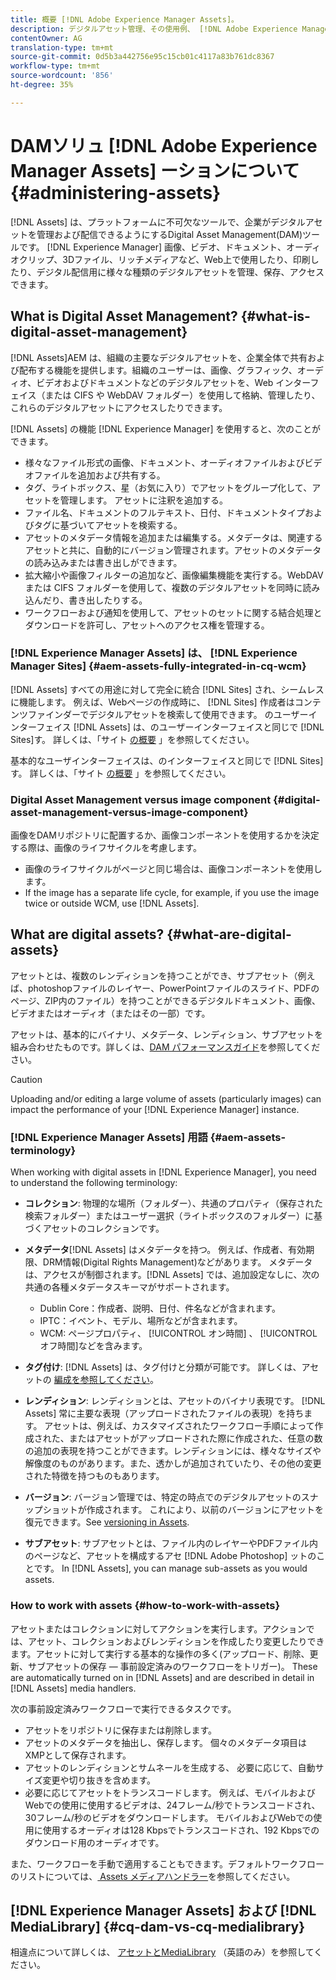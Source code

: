 ```yaml
---
title: 概要 [!DNL Adobe Experience Manager Assets]。
description: デジタルアセット管理、その使用例、 [!DNL Adobe Experience Manager Asset] およびオファーについて説明します。
contentOwner: AG
translation-type: tm+mt
source-git-commit: 0d5b3a442756e95c15cb01c4117a83b761dc8367
workflow-type: tm+mt
source-wordcount: '856'
ht-degree: 35%

---
```



# DAMソリュ [!DNL Adobe Experience Manager Assets] ーションについて {#administering-assets}

[!DNL Assets] は、プラットフォームに不可欠なツールで、企業がデジタルアセットを管理および配信できるようにするDigital Asset Management(DAM)ツールです。 [!DNL Experience Manager] 画像、ビデオ、ドキュメント、オーディオクリップ、3Dファイル、リッチメディアなど、Web上で使用したり、印刷したり、デジタル配信用に様々な種類のデジタルアセットを管理、保存、アクセスできます。

## What is Digital Asset Management? {#what-is-digital-asset-management}

[!DNL Assets]AEM は、組織の主要なデジタルアセットを、企業全体で共有および配布する機能を提供します。組織のユーザーは、画像、グラフィック、オーディオ、ビデオおよびドキュメントなどのデジタルアセットを、Web インターフェイス（または CIFS や WebDAV フォルダー）を使用して格納、管理したり、これらのデジタルアセットにアクセスしたりできます。

[!DNL Assets] の機能 [!DNL Experience Manager] を使用すると、次のことができます。

* 様々なファイル形式の画像、ドキュメント、オーディオファイルおよびビデオファイルを追加および共有する。
* タグ、ライトボックス、星（お気に入り）でアセットをグループ化して、アセットを管理します。 アセットに注釈を追加する。
* ファイル名、ドキュメントのフルテキスト、日付、ドキュメントタイプおよびタグに基づいてアセットを検索する。
* アセットのメタデータ情報を追加または編集する。メタデータは、関連するアセットと共に、自動的にバージョン管理されます。アセットのメタデータの読み込みまたは書き出しができます。
* 拡大縮小や画像フィルターの追加など、画像編集機能を実行する。WebDAV または CIFS フォルダーを使用して、複数のデジタルアセットを同時に読み込んだり、書き出したりする。
* ワークフローおよび通知を使用して、アセットのセットに関する結合処理とダウンロードを許可し、アセットへのアクセス権を管理する。

### [!DNL Experience Manager Assets] は、 [!DNL Experience Manager Sites] {#aem-assets-fully-integrated-in-cq-wcm}

[!DNL Assets] すべての用途に対して完全に統合 [!DNL Sites] され、シームレスに機能します。 例えば、Webページの作成時に、 [!DNL Sites] 作成者はコンテンツファインダーでデジタルアセットを検索して使用できます。 のユーザーインターフェイス [!DNL Assets] は、のユーザーインターフェイスと同じで [!DNL Sites]す。 詳しくは、「サイト [の概要](/help/sites-authoring/page-authoring.md) 」を参照してください。

基本的なユーザインターフェイスは、のインターフェイスと同じで [!DNL Sites]す。 詳しくは、「サイト [の概要](/help/sites-authoring/page-authoring.md) 」を参照してください。

### Digital Asset Management versus image component {#digital-asset-management-versus-image-component}

画像をDAMリポジトリに配置するか、画像コンポーネントを使用するかを決定する際は、画像のライフサイクルを考慮します。

* 画像のライフサイクルがページと同じ場合は、画像コンポーネントを使用します。
* If the image has a separate life cycle, for example, if you use the image twice or outside WCM, use [!DNL Assets].

## What are digital assets? {#what-are-digital-assets}

アセットとは、複数のレンディションを持つことができ、サブアセット（例えば、photoshopファイルのレイヤー、PowerPointファイルのスライド、PDFのページ、ZIP内のファイル）を持つことができるデジタルドキュメント、画像、ビデオまたはオーディオ（またはその一部）です。

アセットは、基本的にバイナリ、メタデータ、レンディション、サブアセットを組み合わせたものです。詳しくは、[DAM パフォーマンスガイド](/help/sites-deploying/assets-performance-sizing.md)を参照してください。

>[!CAUTION]
>
>Uploading and/or editing a large volume of assets (particularly images) can impact the performance of your [!DNL Experience Manager] instance.

### [!DNL Experience Manager Assets] 用語 {#aem-assets-terminology}

When working with digital assets in [!DNL Experience Manager], you need to understand the following terminology:

* **コレクション**: 物理的な場所（フォルダー）、共通のプロパティ（保存された検索フォルダー）またはユーザー選択（ライトボックスのフォルダー）に基づくアセットのコレクションです。

* **メタデータ**[!DNL Assets] はメタデータを持つ。 例えば、作成者、有効期限、DRM情報(Digital Rights Management)などがあります。 メタデータは、アクセスが制御されます。[!DNL Assets] では、追加設定なしに、次の共通の各種メタデータスキーマがサポートされます。

   * Dublin Core：作成者、説明、日付、件名などが含まれます。
   * IPTC：イベント、モデル、場所などが含まれます。
   * WCM: ページプロパティ、 [!UICONTROL オン時間] 、 [!UICONTROL オフ時間]などを含みます。

* **タグ付け**: [!DNL Assets] は、タグ付けと分類が可能です。 詳しくは、アセットの [編成を参照してください](/help/assets/organize-assets.md)。

* **レンディション**: レンディションとは、アセットのバイナリ表現です。 [!DNL Assets] 常に主要な表現（アップロードされたファイルの表現）を持ちます。 アセットは、例えば、カスタマイズされたワークフロー手順によって作成された、またはアセットがアップロードされた際に作成された、任意の数の追加の表現を持つことができます。レンディションには、様々なサイズや解像度のものがあります。また、透かしが追加されていたり、その他の変更された特徴を持つものもあります。

* **バージョン**: バージョン管理では、特定の時点でのデジタルアセットのスナップショットが作成されます。 これにより、以前のバージョンにアセットを復元できます。See [versioning in Assets](managing-assets-touch-ui.md#asset-versioning).

* **サブアセット**: サブアセットとは、ファイル内のレイヤーやPDFファイル内のページなど、アセットを構成するアセ [!DNL Adobe Photoshop] ットのことです。 In [!DNL Assets], you can manage sub-assets as you would assets.

### How to work with assets {#how-to-work-with-assets}

アセットまたはコレクションに対してアクションを実行します。アクションでは、アセット、コレクションおよびレンディションを作成したり変更したりできます。アセットに対して実行する基本的な操作の多く(アップロード、削除、更新、サブアセットの保存 — 事前設定済みのワークフローをトリガー)。 These are automatically turned on in [!DNL Assets] and are described in detail in [!DNL Assets] media handlers.

次の事前設定済みワークフローで実行できるタスクです。

* アセットをリポジトリに保存または削除します。
* アセットのメタデータを抽出し、保存します。 個々のメタデータ項目はXMPとして保存されます。
* アセットのレンディションとサムネールを生成する、 必要に応じて、自動サイズ変更や切り抜きを含めます。
* 必要に応じてアセットをトランスコードします。 例えば、モバイルおよびWebでの使用に使用するビデオは、24フレーム/秒でトランスコードされ、30フレーム/秒のビデオをダウンロードします。 モバイルおよびWebでの使用に使用するオーディオは128 Kbpsでトランスコードされ、192 Kbpsでのダウンロード用のオーディオです。

また、ワークフローを手動で適用することもできます。デフォルトワークフローのリストについては、[ Assets メディアハンドラー](/help/assets/media-handlers.md)を参照してください。

## [!DNL Experience Manager Assets] および [!DNL MediaLibrary] {#cq-dam-vs-cq-medialibrary}

相違点について詳しくは、 [アセットとMediaLibrary](/help/assets/medialibrary.md) （英語のみ）を参照してください。
